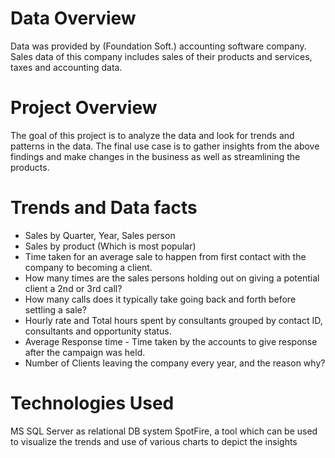 # Data Overview
Data was provided by (Foundation Soft.) accounting software company. Sales data of this company includes sales of their products and services, taxes and accounting data.

# Project Overview
The goal of this project is to analyze the data and look for trends and patterns in the data. 
The final use case is to gather insights from the above findings and make changes in the business as well as streamlining the products.

# Trends and Data facts
- Sales by Quarter, Year, Sales person
- Sales by product (Which is most popular)
- Time taken for an average sale to happen from first contact with the company to becoming a client.
- How many times are the sales persons holding out on giving a potential client a 2nd or 3rd call?
- How many calls does it typically take going back and forth before settling a sale?
- Hourly rate and Total hours spent by consultants grouped by contact ID, consultants and opportunity status.
- Average Response time - Time taken by the accounts to give response after the campaign was held. 
- Number of Clients leaving the company every year, and the reason why?

# Technologies Used
MS SQL Server as relational DB system
SpotFire, a tool which can be used to visualize the trends and use of various charts to depict the insights
